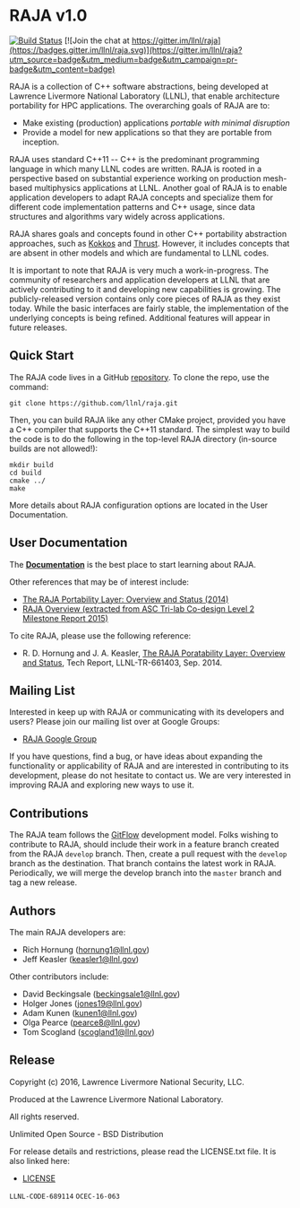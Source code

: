RAJA v1.0
============

[![Build Status](https://travis-ci.org/LLNL/RAJA.svg?branch=develop)](https://travis-ci.org/LLNL/RAJA)
[![Join the chat at https://gitter.im/llnl/raja](https://badges.gitter.im/llnl/raja.svg)](https://gitter.im/llnl/raja?utm_source=badge&utm_medium=badge&utm_campaign=pr-badge&utm_content=badge)

RAJA is a collection of C++ software abstractions, being developed at
Lawrence Livermore National Laboratory (LLNL), that enable architecture
portability for HPC applications. The overarching goals of RAJA are to:

  * Make existing (production) applications *portable with minimal disruption*
  * Provide a model for new applications so that they are portable from
    inception.

RAJA uses standard C++11 -- C++ is the predominant programming language in
which many LLNL codes are written. RAJA is rooted in a perspective based on 
substantial experience working on production mesh-based multiphysics 
applications at LLNL. Another goal of RAJA is to enable application developers
to adapt RAJA concepts and specialize them for different code implementation 
patterns and C++ usage, since data structures and algorithms vary widely 
across applications.

RAJA shares goals and concepts found in
other C++ portability abstraction approaches, such as
[Kokkos](https://github.com/kokkos/kokkos)
and [Thrust](https://developer.nvidia.com/thrust). 
However, it includes concepts that are absent in other models and which are 
fundamental to LLNL codes. 

It is important to note that RAJA is very much a work-in-progress.
The community of researchers and application developers at LLNL that are
actively contributing to it and developing new capabilities is growing.
The publicly-released version contains only core pieces of RAJA as they
exist today. While the basic interfaces are fairly stable, the implementation
of the underlying concepts is being refined. Additional features will appear
in future releases.

Quick Start
-----------

The RAJA code lives in a GitHub [repository](https://github.com/llnl/raja).
To clone the repo, use the command:

    git clone https://github.com/llnl/raja.git

Then, you can build RAJA like any other CMake project, provided you have a C++
compiler that supports the C++11 standard. The simplest way to build the code 
is to do the following in the top-level RAJA directory (in-source builds 
are not allowed!):

    mkdir build
    cd build
    cmake ../
    make

More details about RAJA configuration options are located in the User 
Documentation.

User Documentation
-------------------

The [**Documentation**](http://software.llnl.gov/RAJA/) is the best place
to start learning about RAJA.

Other references that may be of interest include:

  * [The RAJA Portability Layer: Overview and Status (2014)](http://software.llnl.gov/RAJA/_static/RAJAStatus-09.2014_LLNL-TR-661403.pdf)
  * [RAJA Overview (extracted from ASC Tri-lab Co-design Level 2 Milestone Report 2015)](http://software.llnl.gov/RAJA/_static/RAJAOverview-Trilab-09.2015_LLNL-TR-677453.pdf)

To cite RAJA, please use the following reference:

* R. D. Hornung and J. A. Keasler, [The RAJA Poratability Layer: Overview and Status](http://software.llnl.gov/RAJA/_static/RAJAStatus-09.2014_LLNL-TR-661403.pdf), Tech Report, LLNL-TR-661403, Sep. 2014.

Mailing List
-----------------

Interested in keep up with RAJA or communicating with its developers and
users? Please join our mailing list over at Google Groups:
- [RAJA Google Group](https://groups.google.com/forum/#!forum/raja-users)

If you have questions, find a bug, or have ideas about expanding the
functionality or applicability of RAJA and are interested in contributing
to its development, please do not hesitate to contact us. We are very
interested in improving RAJA and exploring new ways to use it.

Contributions
---------------

The RAJA team follows the [GitFlow](http://nvie.com/posts/a-successful-git-branching-model/) development model. Folks wishing to contribute to RAJA, should
include their work in a feature branch created from the RAJA `develop` branch.
Then, create a pull request with the `develop` branch as the destination. That
branch contains the latest work in RAJA. Periodically, we will merge the 
develop branch into the `master` branch and tag a new release.

Authors
-----------

The main RAJA developers are:

  * Rich Hornung (hornung1@llnl.gov)
  * Jeff Keasler (keasler1@llnl.gov)

Other contributors include:

  * David Beckingsale (beckingsale1@llnl.gov)
  * Holger Jones (jones19@llnl.gov)
  * Adam Kunen (kunen1@llnl.gov)
  * Olga Pearce (pearce8@llnl.gov)
  * Tom Scogland (scogland1@llnl.gov)



Release
-----------

Copyright (c) 2016, Lawrence Livermore National Security, LLC.

Produced at the Lawrence Livermore National Laboratory.

All rights reserved.

Unlimited Open Source - BSD Distribution

For release details and restrictions, please read the LICENSE.txt file.
It is also linked here:
- [LICENSE](./LICENSE.txt)

`LLNL-CODE-689114`  `OCEC-16-063`
